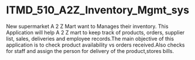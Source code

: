 # ITMD_510_A2Z_Inventory_Mgmt_sys
New supermarket A 2 Z Mart want to Manages their inventory. This Application will help A 2 Z mart to keep track of products, orders, supplier list, sales, deliveries and employee records.The main objective of this application is to check product availability vs orders received.Also checks for staff and assign the person for delivery of the product,stores bills. 
